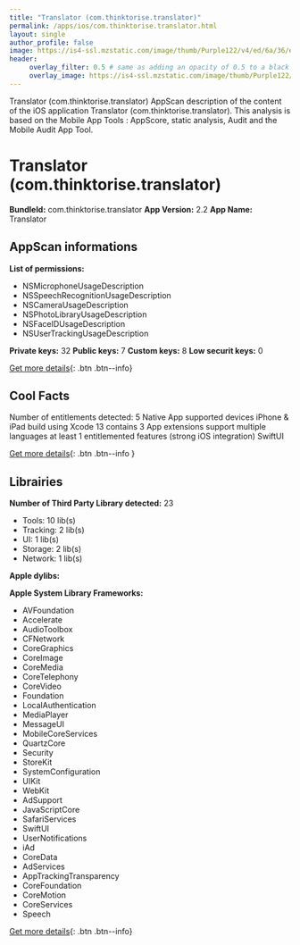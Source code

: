 ```yaml
---
title: "Translator (com.thinktorise.translator)"
permalink: /apps/ios/com.thinktorise.translator.html
layout: single
author_profile: false
image: https://is4-ssl.mzstatic.com/image/thumb/Purple122/v4/ed/6a/36/ed6a36ae-3836-22c1-6d01-17cce224a9b7/AppIcon-0-1x_U007emarketing-0-7-0-85-220.png/512x512bb.jpg
header: 
     overlay_filter: 0.5 # same as adding an opacity of 0.5 to a black background
     overlay_image: https://is4-ssl.mzstatic.com/image/thumb/Purple122/v4/ed/6a/36/ed6a36ae-3836-22c1-6d01-17cce224a9b7/AppIcon-0-1x_U007emarketing-0-7-0-85-220.png/512x512bb.jpg
---
```

Translator (com.thinktorise.translator) AppScan description of the content of the iOS application Translator (com.thinktorise.translator). This analysis is based on the Mobile App Tools : AppScore, static analysis, Audit and the Mobile Audit App Tool.

# Translator (com.thinktorise.translator)

**BundleId:** com.thinktorise.translator
**App Version:** 2.2
**App Name:** Translator


## AppScan informations 

**List of permissions:** 
- NSMicrophoneUsageDescription
- NSSpeechRecognitionUsageDescription
- NSCameraUsageDescription
- NSPhotoLibraryUsageDescription
- NSFaceIDUsageDescription
- NSUserTrackingUsageDescription
  
  
**Private keys:** 32
**Public keys:** 7
**Custom keys:** 8
**Low securit keys:** 0
  
[Get more details](/pricing.html){: .btn .btn--info}

## Cool Facts

Number of entitlements detected: 5
Native App
supported devices iPhone & iPad
build using Xcode 13
contains 3 App extensions
support multiple languages
at least 1 entitlemented features (strong iOS integration)
SwiftUI
  
[Get more details](/pricing.html){: .btn .btn--info }

## Librairies 
**Number of Third Party Library detected:** 23
- Tools: 10 lib(s)
- Tracking: 2 lib(s)
- UI: 1 lib(s)
- Storage: 2 lib(s)
- Network: 1 lib(s)


**Apple dylibs:**


**Apple System Library Frameworks:**
- AVFoundation
- Accelerate
- AudioToolbox
- CFNetwork
- CoreGraphics
- CoreImage
- CoreMedia
- CoreTelephony
- CoreVideo
- Foundation
- LocalAuthentication
- MediaPlayer
- MessageUI
- MobileCoreServices
- QuartzCore
- Security
- StoreKit
- SystemConfiguration
- UIKit
- WebKit
- AdSupport
- JavaScriptCore
- SafariServices
- SwiftUI
- UserNotifications
- iAd
- CoreData
- AdServices
- AppTrackingTransparency
- CoreFoundation
- CoreMotion
- CoreServices
- Speech


  
[Get more details](/pricing.html){: .btn .btn--info}

